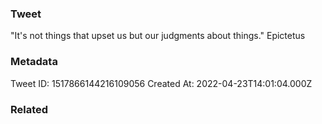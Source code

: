 ### Tweet
"It's not things that upset us but our judgments about things." Epictetus

### Metadata
Tweet ID: 1517866144216109056
Created At: 2022-04-23T14:01:04.000Z

### Related

